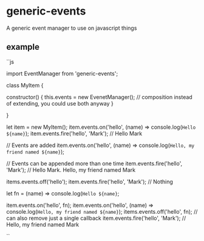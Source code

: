 # generic-events
A generic event manager to use on javascript things

## example
``js

import EventManager from 'generic-events';

class MyItem {

  constructor() {
    this.events = new EvenetManager(); // composition instead of extending, you could use both anyway
  }

}

let item = new MyItem();
item.events.on('hello', (name) => console.log(`Hello ${name}`);
item.events.fire('hello', 'Mark'); // Hello Mark

// Events are added
item.events.on('hello', (name) => console.log(`Hello, my friend named ${name}`);

// Events can be appended more than one time
item.events.fire('hello', 'Mark'); // Hello Mark. Hello, my friend named Mark

items.events.off('hello');
item.events.fire('hello', 'Mark'); // Nothing

let fn = (name) => console.log(`Hello ${name}`;

item.events.on('hello', fn);
item.events.on('hello', (name) => console.log(`Hello, my friend named ${name}`);
items.events.off('hello', fn); // can also remove just a single callback
item.events.fire('hello', 'Mark'); // Hello, my friend named Mark

``
